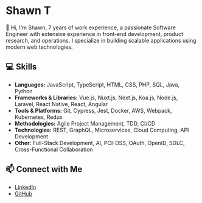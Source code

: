 # Shawn T

👋 Hi, I'm Shawn, 7 years of work experience, a passionate Software Engineer with extensive experience in front-end development, product research, and operations. I specialize in building scalable applications using modern web technologies.

## 💻 Skills

- **Languages:** JavaScript, TypeScript, HTML, CSS, PHP, SQL, Java, Python
- **Frameworks & Libraries:** Vue.js, Nuxt.js, Next.js, Koa.js, Node.js, Laravel, React Native, React, Angular
- **Tools & Platforms:** Git, Cypress, Jest, Docker, AWS, Webpack, Kubernetes, Redux
- **Methodologies:** Agile Project Management, TDD, CI/CD
- **Technologies:** REST, GraphQL, Microservices, Cloud Computing, API Development
- **Other:** Full-Stack Development, AI, PCI-DSS, OAuth, OpenID, SDLC, Cross-Functional Collaboration

## 📫 Connect with Me

- [LinkedIn](https://www.linkedin.com/in/shawntsai)
- [GitHub](https://github.com/ccisjuly)

